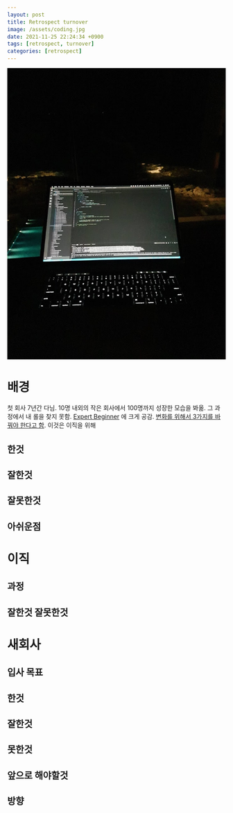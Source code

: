 ```yaml
---
layout: post
title: Retrospect turnover
image: /assets/coding.jpg
date: 2021-11-25 22:24:34 +0900
tags: [retrospect, turnover]
categories: [retrospect]
---
```


![Intro](/assets/coding.jpg)

# 배경
첫 회사 7년간 다님. 10명 내외의 작은 회사에서 100명까지 성장한 모습을 봐옮.
그 과정에서 내 롤을 찾지 못함. [Expert Beginner](https://medium.com/@jwyeom63/%EB%8D%94-%EC%9D%B4%EC%83%81-%EB%B0%B0%EC%9A%B0%EB%A0%A4-%ED%95%98%EC%A7%80-%EC%95%8A%EB%8A%94-%EA%B0%9C%EB%B0%9C%EC%9E%90-expert-beginner%EC%9D%98-%EB%93%B1%EC%9E%A5-dd40c40aeedf) 에 크게 공감.
[변화를 위해서 3가지를 바꿔야 한다고 함](https://brunch.co.kr/@hopesoodo/16).
이것은 이직을 위해

## 한것

## 잘한것

## 잘못한것

## 아쉬운점

# 이직
## 과정

## 잘한것 잘못한것

# 새회사

## 입사 목표
## 한것

## 잘한것

## 못한것

## 앞으로 해야할것

## 방향
